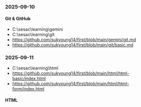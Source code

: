### 2025-09-10

#### Git & GitHub

- C:\sesac\learning\gemini
- C:\sesac\learning\git
- https://github.com/sukyoung14/first/blob/main/gemini/git.md
- https://github.com/sukyoung14/first/blob/main/git/basic.md

### 2025-09-11

- C:\sesac\learning\html
- https://github.com/sukyoung14/first/blob/main/html/html-basic/index.html
- https://github.com/sukyoung14/first/blob/main/html/html-form/index.html

#### HTML
